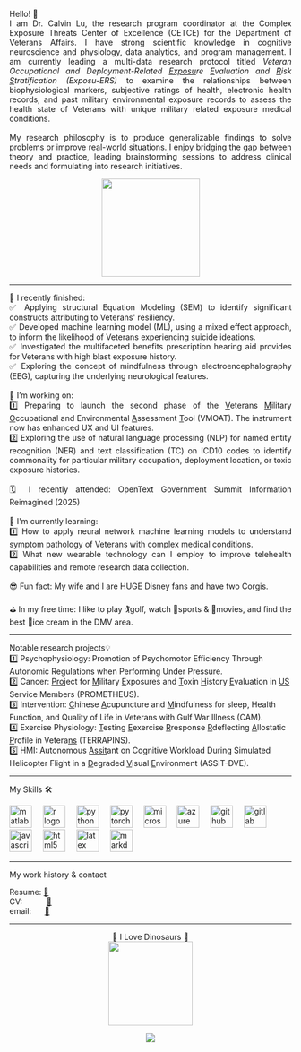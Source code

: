 <p align="justify">Hello! 👋 <br>I am Dr. Calvin Lu, the research program coordinator at the Complex Exposure Threats Center of Excellence (CETCE) for the Department of Veterans Affairs. I have strong scientific knowledge in cognitive neuroscience and physiology, data analytics, and program management. I am currently leading a multi-data research protocol titled <i>Veteran Occupational and Deployment-Related <ins>Exposu</ins>re <ins>E</ins>valuation and <ins>R</ins>isk <ins>S</ins>tratification (Exposu-ERS)</i> to examine the relationships between biophysiological markers, subjective ratings of health, electronic health records, and past military environmental exposure records to assess the health state of Veterans with unique military related exposure medical conditions.   
<br><br>
My research philosophy is to produce generalizable findings to solve problems or improve real-world situations. I enjoy bridging the gap between theory and practice, leading brainstorming sessions to address clinical needs and formulating into research initiatives. 


<p align="center">
<img align="center" height="175" src="https://rapunzelscrafts.wordpress.com/wp-content/uploads/2014/09/figment.jpg"/>
</div>
<hr>


<p align="justify">
  🧠 I recently finished:<br>
  ✅ Applying structural Equation Modeling (SEM) to identify significant constructs attributing to Veterans' resiliency. <br>
  ✅ Developed machine learning model (ML), using a mixed effect approach, to inform the likelihood of Veterans experiencing suicide ideations. <br>
  ✅ Investigated the multifaceted benefits prescription hearing aid provides for Veterans with high blast exposure history.  <br>
  ✅ Exploring the concept of mindfulness through electroencephalography (EEG), capturing the underlying neurological features. <br>
  <br>
  🚀 I’m working on: <br>
  1️⃣ Preparing to launch the second phase of the <ins>V</ins>eterans <ins>M</ins>ilitary <ins>O</ins>ccupational and Environmental <ins>A</ins>ssessment <ins>T</ins>ool (VMOAT). The instrument now has enhanced UX and UI features. <br>
  2️⃣ Exploring the use of natural language processing (NLP) for named entity recognition (NER) and text classification (TC) on ICD10 codes to identify commonality for particular military occupation, deployment location, or toxic exposure histories. <br>
  <br>
  🗓️ I recently attended: OpenText Government Summit Information Reimagined (2025)<br>
  <br>
  💭 I'm currently learning: <br>
  1️⃣ How to apply neural network machine learning models to understand symptom pathology of Veterans with complex medical conditions.<br>
  2️⃣ What new wearable technology can I employ to improve telehealth capabilities and remote research data collection.<br>
  <br>
  😎 Fun fact: My wife and I are HUGE Disney fans and have two Corgis.<br><br>
  ⛳ In my free time: I like to play 🏌golf, watch 🏈sports & 🎥movies, and find the best 🍦ice cream in the DMV area.<br>
<hr>
<p align="left">Notable research projects💡<br>
1️⃣ Psychophysiology: Promotion of Psychomotor Efficiency Through Autonomic Regulations when Performing Under Pressure. <br>
2️⃣ Cancer: <ins>Pro</ins>ject for <ins>M</ins>ilitary <ins>E</ins>xposures and <ins>T</ins>oxin <ins>H</ins>istory <ins>E</ins>valuation in <ins>US</ins> Service Members (PROMETHEUS).<br>
3️⃣ Intervention: <ins>C</ins>hinese <ins>A</ins>cupuncture and <ins>M</ins>indfulness for sleep, Health Function, and Quality of Life in Veterans with Gulf War Illness (CAM).<br>
4️⃣ Exercise Physiology: <ins>T</ins>esting <ins>E</ins>exercise <ins>R</ins>response <ins>R</ins>deflecting <ins>A</ins>llostatic <ins>P</ins>rofile in Vetera<ins>ns</ins> (TERRAPINS).<br>
5️⃣ HMI: Autonomous <ins>Assit</ins>ant on Cognitive Workload During Simulated Helicopter Flight in a <ins>D</ins>egraded <ins>V</ins>isual <ins>E</ins>nvironment (ASSIT-DVE). <br>
<hr>
<p align="left">My Skills 🛠</p>
<div align="left">
    <img src="https://skillicons.dev/icons?i=matlab" height="40" alt="matlab logo"  />
  <img width="12" />
  <img src="https://img.shields.io/badge/R-276DC3?logo=r&logoColor=white&style=for-the-badge" height="40" alt="r logo"  />
  <img width="12" />
  <img src="https://img.shields.io/badge/Python-3776AB?logo=python&logoColor=white&style=for-the-badge" height="40" alt="python logo"  />
  <img width="12" />
  <img src="https://img.shields.io/badge/PyTorch-EE4C2C?logo=pytorch&logoColor=white&style=for-the-badge" height="40" alt="pytorch logo"  />
  <img width="12" />
  <img src="https://img.shields.io/badge/Microsoft SQL Server-CC2927?logo=microsoftsqlserver&logoColor=white&style=for-the-badge" height="40" alt="microsoftsqlserver logo"  />
  <img width="12" />
  <img src="https://img.shields.io/badge/Microsoft Azure-0078D4?logo=microsoftazure&logoColor=white&style=for-the-badge" height="40" alt="azure logo"  />
  <img width="12" />
  <img src="https://img.shields.io/badge/GitHub-181717?logo=github&logoColor=white&style=for-the-badge" height="40" alt="github logo"  />
  <img width="12" />
  <img src="https://img.shields.io/badge/GitLab-FC6D26?logo=gitlab&logoColor=black&style=for-the-badge" height="40" alt="gitlab logo"  />
  <img width="12" />
  <img src="https://img.shields.io/badge/JavaScript-F7DF1E?logo=javascript&logoColor=black&style=for-the-badge" height="40" alt="javascript logo"  />
  <img width="12" />
  <img src="https://img.shields.io/badge/HTML5-E34F26?logo=html5&logoColor=white&style=for-the-badge" height="40" alt="html5 logo"  />
  <img width="12" />
  <img src="https://img.shields.io/badge/LaTeX-008080?logo=latex&logoColor=white&style=for-the-badge" height="40" alt="latex logo"  />
  <img width="12" />
  <img src="https://img.shields.io/badge/Markdown-000000?logo=markdown&logoColor=white&style=for-the-badge" height="40" alt="markdown logo"  />
  <img width="12" />
</div>
<hr> 
<p align="justify">My work history & contact </p>

Resume: [📄](https://drive.google.com/file/d/146sUNwxtiTswX-VjBe7MyYKPzmmncgC_/view?usp=drive_link) <br>
CV: $~~~~~~~~~$ [📑](https://drive.google.com/file/d/1yba6Utbz-Nh60Z7Cs_Ra09VDN_ioidng/view?usp=drive_link) <br>
email: $~~~~$ [📧](mailto:lu.calvin91@gmail.com)
<hr>
<p align="center">
🦖 I Love Dinosaurs 🦕<br>
  <img height="150" src="https://storage.googleapis.com/gweb-uniblog-publish-prod/original_images/Dino_non-birthday_version.gif"/>

<div align="center">
  <img src="https://profile-counter.glitch.me/lucalvin91/count.svg?"  />
</div>

